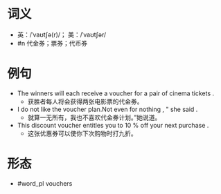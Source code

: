 # 词义
- 英：/ˈvaʊtʃə(r)/； 美：/ˈvaʊtʃər/
- #n 代金券；票券；代币券
# 例句
- The winners will each receive a voucher for a pair of cinema tickets .
	- 获胜者每人将会获得两张电影票的代金券。
- I do not like the voucher plan.Not even for nothing , " she said .
	- 就算一无所有，我也不喜欢代金券计划。”她说道。
- This discount voucher entitles you to 10 % off your next purchase .
	- 这张优惠券可以使你下次购物时打九折。
# 形态
- #word_pl vouchers
